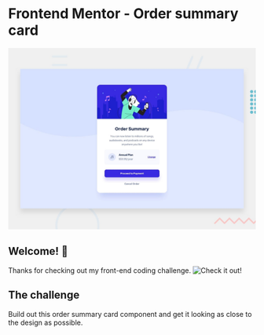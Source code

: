 # Frontend Mentor - Order summary card

![Design preview for the Order summary card coding challenge](./design/desktop-preview.jpg)

## Welcome! 👋

Thanks for checking out my front-end coding challenge.
![Check it out!](https://karse22.github.io/order-summary-component-frontEndMentor/)

## The challenge

Build out this order summary card component and get it looking as close to the design as possible.


